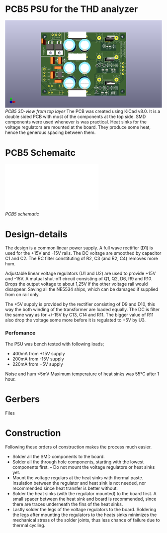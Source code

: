 # PCB5 PSU for the THD analyzer
![PCB5 3D-view](img/pcb5.png)<br>
*PCB5 3D-view from top layer*
The PCB was created using KiCad v8.0. It is a double sided PCB with most of the components at the top side. SMD components were used whenever is was practical. Heat sinks for the voltage regulators are mounted at the board. They produce some heat, hence the generous spacing between them.

# PCB5 Schemaitc
![PCB5 schematic](img/PCB5_schematic.pdf)<br>
*PCB5 schematic*

# Design-details
The design is a common linear power supply. A full wave rectifier (D1) is used for the +15V and -15V rails. The DC voltage are smoothed by capacitor C1 and C2. The RC filter constituting of R2, C3 (and R2, C4) removes more hum.

Adjustable linear voltage regulators (U1 and U2) are used to provide +15V and -15V. A mutual shut-off circuit consisting of Q1, Q2, D6, R9 and R10. Drops the output voltage to about 1,25V if the other voltage rail would disappear. Saving all the NE5534 ships, which can be damaged if supplied from on rail only.

The +5V supply is provided by the rectifier consisting of D9 and D10, this way the both winding of the transformer are loaded equally. The DC is filter the same way as for +/-15V by C13, C14 and R11. The bigger value of R11 also drop the voltage some more before it is regulated to +5V by U3.

### Perfomance
The PSU was bench tested with following loads;

- 400mA from +15V supply
- 200mA from -15V supply
- 220mA from +5V supply

Noise and hum <5mV
Maximum temperature of heat sinks was 55°C after 1 hour.

# Gerbers
Files

# Construction
Following these orders of construction makes the process much easier.
- Solder all the SMD components to the board.
- Solder all the through hole components, starting with the lowest components first. – Do not mount the voltage regulators or heat sinks yet.
- Mount the voltage regulars at the heat sinks with thermal paste. Insulation between the regulator and heat sink is not needed, nor recommended since heat transfer is better without.
- Solder the heat sinks (with the regulator mounted) to the board first. A small spacer between the heat sink and board is recommended, since there are traces underneath the fins of the heat sinks.
- Lastly solder the legs of the voltage regulators to the board. Soldering the legs after mounting the regulators to the heats sinks minimizes the mechanical stress of the solder joints, thus less chance of failure due to thermal cycling.
